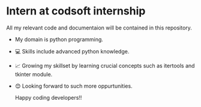 # Intern at codsoft internship

 All my relevant code and documentaion will be contained in this repository.
- My domain is python programming.
- 💻 Skills include advanced python knowledge.
- 📈 Growing my skillset by learning crucial concepts such as itertools and tkinter module.
- 😊 Looking forward to such more oppurtunities.
  
    Happy coding developers!!

